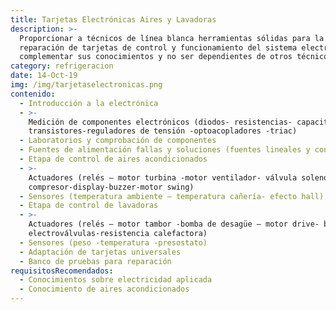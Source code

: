 ```yaml
---
title: Tarjetas Electrónicas Aires y Lavadoras
description: >-
  Proporcionar a técnicos de línea blanca herramientas sólidas para la
  reparación de tarjetas de control y funcionamiento del sistema electrónico así
  complementar sus conocimientos y no ser dependientes de otros técnicos.
category: refrigeracion
date: 14-Oct-19
img: /img/tarjetaselectronicas.png
contenido:
  - Introducción a la electrónica
  - >-
    Medición de componentes electrónicos (diodos- resistencias- capacitores-
    transistores-reguladores de tensión -optoacopladores -triac)
  - Laboratorios y comprobación de componentes
  - Fuentes de alimentación fallas y soluciones (fuentes lineales y conmutables)
  - Etapa de control de aires acondicionados
  - >-
    Actuadores (relés – motor turbina -motor ventilador- válvula solenoide -
    compresor-display-buzzer-motor swing)
  - Sensores (temperatura ambiente – temperatura cañería- efecto hall)
  - Etapa de control de lavadoras
  - >-
    Actuadores (relés – motor tambor -bomba de desagüe – motor drive- buzzer-
    electroválvulas-resistencia calefactora)
  - Sensores (peso -temperatura -presostato)
  - Adaptación de tarjetas universales
  - Banco de pruebas para reparación
requisitosRecomendados:
  - Conocimientos sobre electricidad aplicada
  - Conocimiento de aires acondicionados
---
```


